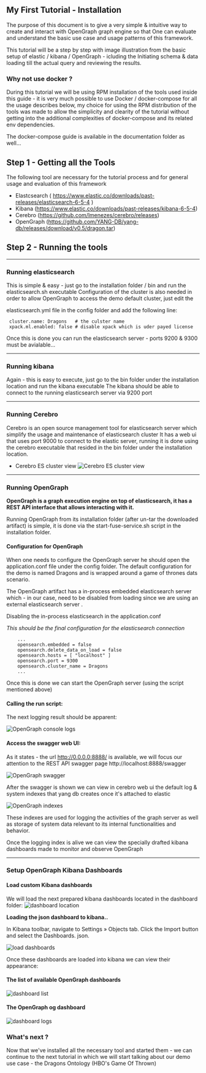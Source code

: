 ## My First Tutorial - Installation

The purpose of this document is to give a very simple & intuitive way to create and interact with OpenGraph graph engine so that
One can evaluate and understand the basic use case and usage patterns of this framework.

This tutorial will be a step by step with image illustration from the basic setup of elastic / kibana / OpenGraph - icluding the
Initiating schema & data loading till the actual query and reviewing the results.

### Why not use docker ?

During this tutorial we will be using RPM installation of the tools used inside this guide - it is very much possible to use
Docker / docker-compose for all the usage describes below, my choice for using the RPM distribution of the tools was made to allow
the simplicity and clearity of the tutorial without getting into the additional complexities of docker-compose and its related env dependencies.

The docker-compose guide is available in the documentation folder as well...


## Step 1 - Getting all the Tools

The following tool are necessary for the tutorial process and for general usage and evaluation of this framework

- Elastcsearch  ( https://www.elastic.co/downloads/past-releases/elasticsearch-6-5-4 )
- Kibana        (https://www.elastic.co/downloads/past-releases/kibana-6-5-4)
- Cerebro       (https://github.com/lmenezes/cerebro/releases)
- OpenGraph        (https://github.com/YANG-DB/yang-db/releases/download/v0.5/dragon.tar)


## Step 2 - Running the tools

---

### Running elasticsearch

This is simple & easy - just go to the installation folder / bin and run the elasticsearch.sh executable
Configuration of the cluster is also needed in order to allow OpenGraph to access the demo default cluster, just edit the


elasticsearch.yml file in the config folder and add the following line:

     cluster.name: Dragons   # the culster name
     xpack.ml.enabled: false # disable xpack which is uder payed license

Once this is done you can run the elasticsearch server - ports 9200 & 9300 must be avialable...

---
### Running kibana

Again - this is easy to execute, just go to the bin folder under the installation location and run the kibana executable
The kibana should be able to connect to the running elasticsearch server via 9200 port

---
### Running Cerebro

Cerebro is an open source management tool for elasticsearch server which simplify the usage and maintenance of elasticsearch cluster
It has a web ui that uses port 9000 to connect to the elastic server, running it is done using the cerebro executable that resided
in the bin folder under the installation location.

- Cerebro ES cluster view
  ![Cerebro ES cluster view](img/cerebro-view-cluster.png )

---
### Running OpenGraph

**OpenGraph is a graph execution engine on top of elasticsearch, it has a REST API interface that allows interacting with it.**

Running OpenGraph from its installation folder (after un-tar the downloaded artifact) is simple, it is done via the
start-fuse-service.sh script in the installation folder.

#### Configuration for OpenGraph

When one needs to configure the OpenGraph server he should open the application.conf file under the config folder.
The default configuration for the demo is named Dragons and is wrapped around a game of thrones dats scenario.

The OpenGraph artifact has a in-process embedded elasticsearch server which - in our case, need to be disabled from loading
since we are using an external elasticsearch server .

Disabling the in-process elasticsearch in the application.conf

_This should be the final configuration for the elasticsearch connection_

        ...
        opensearch.embedded = false
        opensearch.delete_data_on_load = false
        opensearch.hosts = [ "localhost" ]
        opensearch.port = 9300
        opensearch.cluster_name = Dragons
        ...

Once this is done we can start the OpenGraph server (using the script mentioned above)

#### Calling the run script:
The next logging result should be apparent:

![OpenGraph console logs](img/yangDb-start-consule-logs.png)

#### Access the swagger web UI:

As it states -  the url  http://0.0.0.0:8888/  is available, we will focus our attention to the
REST API swagger page http://localhost:8888/swagger

![OpenGraph swagger](img/yangDb-swagger.png)


After the swagger is shown we can view in cerebro web ui the default log & system indexes that yang db creates once it's attached to elastic

![OpenGraph indexes](img/cerebro-yangdb-default-indexes.png)

These indexes are used for logging the activities of the graph server as well as storage of system data relevant to its internal
functionalities and behavior.

Once the logging index is alive we can view the specially drafted kibana dashboards made to monitor and observe OpenGraph

---
### Setup OpenGraph Kibana Dashboards


#### Load custom Kibana dashboards

We will load the next prepared kibana dashboards located in the dashboard folder:
![dashboard location](img/yang-db-kibana-dashboard-location.png)

**Loading the json dashboard to kibana..**

In Kibana toolbar, navigate to Settings » Objects tab.
Click the Import button and select the Dashboards. json.

![load dashboards](img/kibana-load-yangdb-dashboards.png)


Once these dashboards are loaded into kibana we can view their appearance:

#### The list of available OpenGraph dashboards
![dashboard list](img/kibana-yangdb-dashbaords.png)

#### The OpenGraph og dashboard
![dashboard logs](img/kibana-yangdb-logs-dashboard.png)

### What's next ?
Now that we've installed all the necessary tool and started them - we can continue to the next tutorial in which we will
start talking about our demo use case  - the Dragons Ontology (HBO's Game Of Thrown)
